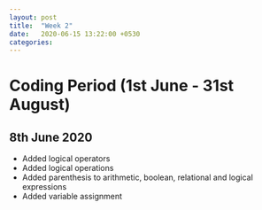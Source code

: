 ```yaml
---
layout: post
title:  "Week 2"
date:   2020-06-15 13:22:00 +0530
categories:
---
```


# Coding Period (1st June - 31st August)

## 8th June 2020

* Added logical operators
* Added logical operations
* Added parenthesis to arithmetic, boolean, relational and logical expressions
* Added variable assignment
